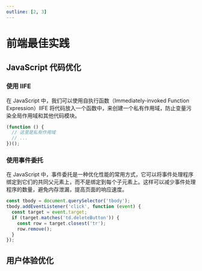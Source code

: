 ```yaml
---
outline: [2, 3]
---
```


# 前端最佳实践

## JavaScript 代码优化

### 使用 IIFE

在 JavaScript 中，我们可以使用自执行函数（Immediately-invoked Function Expression）IIFE 将代码放入一个函数中，来创建一个私有作用域，防止变量污染全局作用域和其他代码模块。

```js
(function () {
  // 这里是私有作用域
  // ...
})();
```

### 使用事件委托

在 JavaScript 中，事件委托是一种优化性能的常用方式，它可以将事件处理程序绑定到它们的共同父元素上，而不是绑定到每个子元素上。这样可以减少事件处理程序的数量，避免内存泄漏，提高页面的响应速度。

```js
const tbody = document.querySelector('tbody');
tbody.addEventListener('click', function (event) {
  const target = event.target;
  if (target.matches('td.deleteButton')) {
    const row = target.closest('tr');
    row.remove();
  }
});
```

## 用户体验优化
